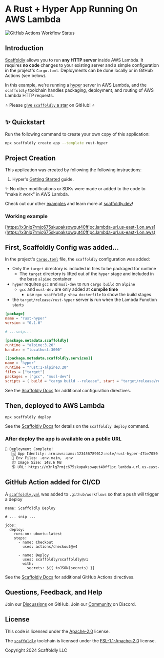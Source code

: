 # A Rust + Hyper App Running On AWS Lambda

![GitHub Actions Workflow Status](https://img.shields.io/github/actions/workflow/status/scaffoldly/scaffoldly-examples/scaffoldly.yml?branch=rust-hyper&link=https%3A%2F%2Fgithub.com%2Fscaffoldly%2Fscaffoldly-examples%2Factions)

## Introduction

[Scaffoldly](https://github.com/scaffoldly/scaffoldly) allows you to run **any HTTP server** inside AWS Lambda. It requires **no code** changes to your existing server and a simple configuration in the project's `Cargo.toml`. Deployments can be done locally or in GitHub Actions (see below).

In this example, we're running a [hyper](https://crates.io/crates/hyper) server in AWS Lambda, and the `scaffoldly` toolchain handles packaging, deployment, and routing of AWS Lambda HTTP requests.

⭐️ Please [give `scaffoldly` a star](https://github.com/scaffoldly/scaffoldly) on GitHub! ⭐️

## ✨ Quickstart

Run the following command to create your own copy of this application:

```bash
npx scaffoldly create app --template rust-hyper
```

## Project Creation

This application was created by following the following instructions:

1. Hyper's [Getting Started](https://hyper.rs/guides/1/server/hello-world/) guide.

✨ No other modifications or SDKs were made or added to the code to "make it work" in AWS Lambda.

Check out our other [examples](https://github.com/scaffoldly/scaffoldly-examples) and learn more at [scaffoldly.dev](https://scaffoldly.dev)!

### Working example

[https://x3nlq7rmjc675skupaksowqut40fflpc.lambda-url.us-east-1.on.aws](https://x3nlq7rmjc675skupaksowqut40fflpc.lambda-url.us-east-1.on.aws)

## First, Scaffoldly Config was added...

In the project's [`Cargo.toml`](Cargo.toml) file, the `scaffoldly` configuration was added:

- Only the `target` directory is included in files to be packaged for runtime
  - The `target` directory is lifted out of the `hyper` stage and included in the base `alpine` container
- `hyper` requires `gcc` and `musl-dev` to run `cargo build` on `alpine`
  - `gcc` and `musl-dev` are only added at **compile time**
    - use `npx scaffoldly show dockerfile` to show the build stages
- the `target/release/rust-hyper` server is run when the Lambda Function starts

```toml
[package]
name = "rust-hyper"
version = "0.1.0"

# ...snip...

[package.metadata.scaffoldly]
runtime = "alpine:3.20"
handler = "localhost:3000"

[[package.metadata.scaffoldly.services]]
name = "hyper"
runtime = "rust:1-alpine3.20"
files = ["target"]
packages = ["gcc", "musl-dev"]
scripts = { build = "cargo build --release", start = "target/release/rust-hyper" }
```

See the [Scaffoldly Docs](https://scaffoldly.dev/docs/config/) for additional configuration directives.

## Then, deployed to AWS Lambda

```bash
npx scaffoldly deploy
```

See the [Scaffoldly Docs](https://scaffoldly.dev/docs/cli/#scaffoldly-deploy) for details on the `scaffoldly deploy` command.

### After deploy the app is available on a public URL

```bash
🚀 Deployment Complete!
   🆔 App Identity: arn:aws:iam::123456789012:role/rust-hyper-47be7050
   📄 Env Files: .env.main, .env
   📦 Image Size: 148.6 MB
   🌎 URL: https://x3nlq7rmjc675skupaksowqut40fflpc.lambda-url.us-east-1.on.aws
```

## GitHub Action added for CI/CD

A [`scaffoldly.yml`](.github/workflows/scaffoldly.yml) was added to `.github/workflows` so that a push will trigger a deploy

```
name: Scaffoldly Deploy

# ... snip ...

jobs:
  deploy:
    runs-on: ubuntu-latest
    steps:
      - name: Checkout
        uses: actions/checkout@v4

      - name: Deploy
        uses: scaffoldly/scaffoldly@v1
        with:
          secrets: ${{ toJSON(secrets) }}
```

See the [Scaffoldly Docs](https://scaffoldly.dev/docs/gha/) for additional GitHub Actions directives.

## Questions, Feedback, and Help

Join our [Discussions](https://github.com/scaffoldly/scaffoldly/discussions) on GitHub.
Join our [Community](https://scaffoldly.dev/community) on Discord.

## License

This code is licensed under the [Apache-2.0](LICENSE.md) license.

The [`scaffoldly`](https://github.com/scaffoldly/scaffoldly) toolchain is licensed under the [FSL-1.1-Apache-2.0](https://github.com/scaffoldly/scaffoldly?tab=License-1-ov-file) license.

Copyright 2024 Scaffoldly LLC
